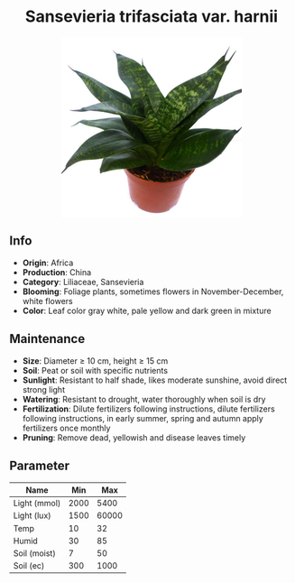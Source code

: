<h1 align='center'>Sansevieria trifasciata var. harnii</h1>
<p align="center">
    <img 
        align='center'
        width='320'
        src="../images/sansevieria trifasciata var harnii.png" 
        alt='Sansevieria trifasciata var. harnii' />
</p>

## Info

 - **Origin**: Africa
 - **Production**: China
 - **Category**: Liliaceae, Sansevieria
 - **Blooming**: Foliage plants, sometimes flowers in November-December, white flowers
 - **Color**: Leaf color gray white, pale yellow and dark green in mixture

## Maintenance

 - **Size**: Diameter ≥ 10 cm, height ≥ 15 cm
 - **Soil**: Peat or soil with specific nutrients
 - **Sunlight**: Resistant to half shade, likes moderate sunshine, avoid direct strong light
 - **Watering**: Resistant to drought, water thoroughly when soil is dry
 - **Fertilization**: Dilute fertilizers following instructions, dilute fertilizers following instructions,  in early summer, spring and autumn apply fertilizers once monthly
 - **Pruning**: Remove dead, yellowish and disease leaves timely

## Parameter

| Name         | Min  | Max   |
|--------------|------|-------|
| Light (mmol) | 2000 | 5400  |
| Light (lux)  | 1500 | 60000 |
| Temp         | 10    | 32    |
| Humid        | 30   | 85    |
| Soil (moist) | 7   | 50    |
| Soil (ec)    | 300  | 1000  |